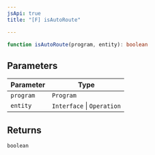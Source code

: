 ```yaml
---
jsApi: true
title: "[F] isAutoRoute"

---
```

```ts
function isAutoRoute(program, entity): boolean
```

## Parameters

| Parameter | Type |
| ------ | ------ |
| `program` | `Program` |
| `entity` | `Interface` \| `Operation` |

## Returns

`boolean`
